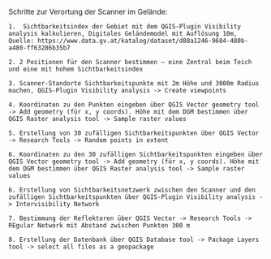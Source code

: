 Schritte zur Verortung der Scanner im Gelände:

    1.  Sichtbarkeitsindex der Gebiet mit dem QGIS-Plugin Visibility analysis kalkulieren, Digitales Geländemodel mit Auflösung 10m, Quelle: https://www.data.gv.at/katalog/dataset/d88a1246-9684-480b-a480-ff63286b35b7
    
    2. 2 Positionen für den Scanner bestimmen – eine Zentral beim Teich und eine mit hohem Sichtbarkeitsindex
    
    3. Scanner-Standorte Sichtbarkeitspunkte mit 2m Höhe und 3000m Radius machen, QGIS-Plugin Visibility analysis -> Create viewpoints
    
    4. Koordinaten zu den Punkten eingeben über QGIS Vector geometry tool -> Add geometry (für x, y coords). Höhe mit dem DGM bestimmen über QGIS Raster analysis tool -> Sample raster values 
       
    5. Erstellung von 30 zufälligen Sichtbarkeitspunkten über QGIS Vector -> Research Tools -> Random points in extent
    
    6. Koordinaten zu den 30 zufälligen Sichtbarkeitspunkten eingeben über QGIS Vector geometry tool -> Add geometry (für x, y coords). Höhe mit dem DGM bestimmen über QGIS Raster analysis tool -> Sample raster values
       
    6. Erstellung von Sichtbarkeitsnetzwerk zwischen den Scanner und den zufälligen Sichtbarkeitspunkten über QGIS-Plugin Visibility analysis -> Intervisibility Network
       
    7. Bestimmung der Reflektoren über QGIS Vector -> Research Tools -> REgular Network mit Abstand zwischen Punkten 300 m
       
    8. Erstellung der Datenbank über QGIS Database tool -> Package Layers tool -> select all files as a geopackage
